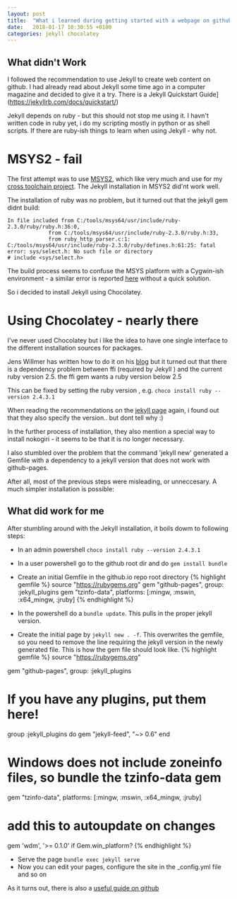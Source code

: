 ```yaml
---
layout: post
title:  "What i learned during getting started with a webpage on github"
date:   2018-01-17 10:30:55 +0100
categories: jekyll chocolatey
---
```

## What didn't Work
I followed the recommendation to use Jekyll to create web content on github. I had already read about Jekyll some time ago in a computer magazine and decided to give it a try. There is a Jekyll Quickstart Guide](https://jekyllrb.com/docs/quickstart/)

Jekyll depends on ruby - but this should not stop me using it. I havn't written code in ruby yet, i do my scripting mostly in python or as shell scripts. If there are ruby-ish things to learn when using Jekyll - why not.

# MSYS2 - fail
The first attempt was to use [MSYS2](http://www.msys2.org/), which like very much and use for my [cross toolchain project](https://github.com/haarer/toolchain68k). The Jekyll installation in MSYS2 did'nt work well.

The installation of ruby was no problem, but it turned out that the jekyll gem didnt build:

    In file included from C:/tools/msys64/usr/include/ruby-2.3.0/ruby/ruby.h:36:0,
                 from C:/tools/msys64/usr/include/ruby-2.3.0/ruby.h:33,
                 from ruby_http_parser.c:1:
    C:/tools/msys64/usr/include/ruby-2.3.0/ruby/defines.h:61:25: fatal error: sys/select.h: No such file or directory
    # include <sys/select.h>

The build process seems to confuse the MSYS platform with a Cygwin-ish environment - a similar error is reported [here](https://github.com/flori/json/issues/324) without a quick solution.

So i decided to install Jekyll using Chocolatey. 
# Using Chocolatey - nearly there

I've never used Chocolatey but i like the idea to have one single interface to the different installation sources for packages. 

Jens Willmer has written how to do it on his [blog](https://jwillmer.de/blog/tutorial/how-to-install-jekyll-and-pages-gem-on-windows-10-x46) but it turned out that there is a dependency problem between ffi (required by Jekyll )  and the current ruby version 2.5.
the ffi gem wants a ruby version below 2.5

This can be fixed by setting the ruby version , e.g. `choco install ruby --version 2.4.3.1`

When reading the recommendations on the [jekyll page](https://jekyllrb.com/docs/windows/#installation) again, i found out that they also specify the version.. but dont tell why :)

In the further process of installation, they also mention a special way to install nokogiri - it seems to be that it is no longer necessary.

I also stumbled over the problem that the command 'jekyll new' generated a Gemfile with a  dependency to a jekyll version that does not work with github-pages.

After all, most of the previous steps were misleading, or unneccesary. A much simpler installation is possible:

## What did work for me
After stumbling around with the Jekyll installation, it boils dowm to following steps:


* In an admin powershell `choco install ruby --version 2.4.3.1`

* In a user powershell go to the github root dir and do `gem install bundle`

* Create an initial Gemfile in the <username>github.io repo root directory 
{% highlight gemfile %}
    source "https://rubygems.org"
    gem "github-pages", group: :jekyll_plugins
    gem "tzinfo-data", platforms: [:mingw, :mswin, :x64_mingw, :jruby]
{% endhighlight %}
* In the powershell do a `bundle update`. This pulls in the proper jekyll version.

* Create the initial page by `jekyll new . -f`.  This overwrites the gemfile, so you need to remove the line requiring the jekyll version in the newly generated file. This is how the gem file should look like.
{% highlight gemfile %}
source "https://rubygems.org"

gem "github-pages", group: :jekyll_plugins

# If you have any plugins, put them here!
group :jekyll_plugins do
  gem "jekyll-feed", "~> 0.6"
end

# Windows does not include zoneinfo files, so bundle the tzinfo-data gem
gem "tzinfo-data", platforms: [:mingw, :mswin, :x64_mingw, :jruby]
# add this to autoupdate on changes 
gem 'wdm', '>= 0.1.0' if Gem.win_platform?
{% endhighlight %}
* Serve the page `bundle exec jekyll serve`
* Now you can edit your pages, configure the site in the _config.yml file and so on

As it turns out, there is also a [useful guide on github](https://help.github.com/articles/setting-up-your-github-pages-site-locally-with-jekyll)

